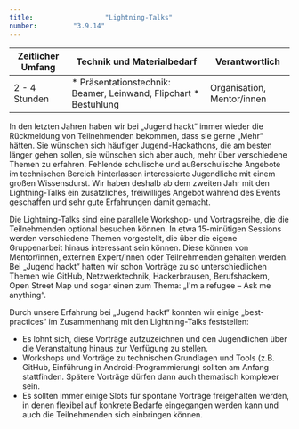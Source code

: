 ```yaml
---
title: 					"Lightning-Talks"
number: 		"3.9.14"
---
```


| Zeitlicher Umfang | Technik und Materialbedarf                                                                                                                                           | Verantwortlich |
|-------------------|----------------------------------------------------------------------------------------------------------------------------------------------------------------------|----------------|
| 2 - 4 Stunden     | * Präsentationstechnik: Beamer, Leinwand, Flipchart * Bestuhlung | Organisation, Mentor/innen   |

In den letzten Jahren haben wir bei „Jugend hackt“ immer wieder die Rückmeldung von Teilnehmenden bekommen, dass sie gerne „Mehr“ hätten. Sie wünschen sich häufiger Jugend-Hackathons, die am besten länger gehen sollen, sie wünschen sich aber auch, mehr über verschiedene Themen zu erfahren. Fehlende schulische und außerschulische Angebote im technischen Bereich hinterlassen interessierte Jugendliche mit einem großen Wissensdurst. Wir haben deshalb ab dem zweiten Jahr mit den Lightning-Talks ein zusätzliches, freiwilliges Angebot während des Events geschaffen und sehr gute Erfahrungen damit gemacht.

Die Lightning-Talks sind eine parallele Workshop- und Vortragsreihe, die die Teilnehmenden optional besuchen können. In etwa 15-minütigen Sessions werden verschiedene Themen vorgestellt, die über die eigene Gruppenarbeit hinaus interessant sein können. Diese können von Mentor/innen, externen Expert/innen oder Teilnehmenden gehalten werden. Bei „Jugend hackt“ hatten wir schon Vorträge zu so unterschiedlichen Themen wie GitHub, Netzwerktechnik, Hackerbrausen, Berufshackern, Open Street Map und sogar einen zum Thema: „I'm a refugee – Ask me anything“.

Durch unsere Erfahrung bei „Jugend hackt“ konnten wir einige „best-practices“ im Zusammenhang mit den Lightning-Talks feststellen:

* Es lohnt sich, diese Vorträge aufzuzeichnen und den Jugendlichen über die Veranstaltung hinaus zur Verfügung zu stellen.     
* Workshops und Vorträge zu technischen Grundlagen und Tools (z.B. GitHub, Einführung in Android-Programmierung) sollten am Anfang stattfinden. Spätere Vorträge dürfen dann auch thematisch komplexer sein.
* Es sollten immer einige Slots für spontane Vorträge freigehalten werden, in denen flexibel auf konkrete Bedarfe eingegangen werden kann und auch die Teilnehmenden sich einbringen können.
